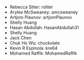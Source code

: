 * Rebecca Sliter: rsliter
* Arylee McSweaney: amcsweaney
* Artjom Plaunov: artjomPlaunov 
* Shelly Huang
* Hasan Abdullah: HasanAbdullah31
* Shelly Huang
* Jack Chen
* Chuk Ho Wu: chuckolate
* Kevin R Espinola: kre64
* Mohamed Raffik: MohamedRaffik
